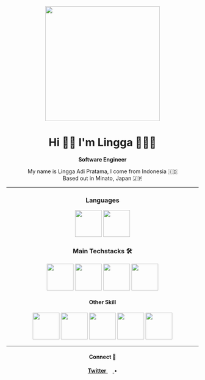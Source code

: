 <div align="center">
  <img src="https://media.giphy.com/media/cID9NShVKKjHs5ygCP/giphy.gif" width="300" />
  <h1>Hi 👋🏼 I'm Lingga 🙋🏻‍♂️</h1>
  <strong>Software Engineer</strong>
  <p>My name is Lingga Adi Pratama, I come from Indonesia 🇮🇩 <br/> Based out in Minato, Japan 🇯🇵 </strong>
  
  <hr/>
  
  <h3>Languages</h3>
  <img src="https://cloud.githubusercontent.com/assets/10656223/15247118/e71dc6a2-1909-11e6-9b90-ae86204f41c3.png" width="70" />
  <img src="https://www.rust-lang.org/logos/rust-logo-256x256-blk.png" width="70" />
  
  <h3>Main Techstacks 🛠</h4>
  <img src="https://imgur.com/Tmqmz7p" width="70" />
  <img src="https://media.giphy.com/media/eNAsjO55tPbgaor7ma/giphy.gif" width="70" />
  <img src="https://media.giphy.com/media/VgGthkhUvGgOit7Y9i/giphy.gif" width="70" />
  <img src="" width="70" />
  
  <h4>Other Skill</h4>
  <img src="https://media.giphy.com/media/Sr8xDpMwVKOHUWDVRD/giphy.gif" width="70" />
  <img src="https://www.google.com/url?sa=i&url=https%3A%2F%2Fcommons.wikimedia.org%2Fwiki%2FFile%3ANextjs-logo.svg&psig=AOvVaw2Lbb3841KIkFfkYLjkruEp&ust=1621665041377000&source=images&cd=vfe&ved=0CAIQjRxqFwoTCID_74eT2vACFQAAAAAdAAAAABAD" width="70" />
  <img src="https://www.google.com/url?sa=i&url=https%3A%2F%2Fcommons.wikimedia.org%2Fwiki%2FFile%3AExpress%2C_Inc._logo.svg&psig=AOvVaw3ysstjUCPizIJBxYBruC-U&ust=1621664807838000&source=images&cd=vfe&ved=0CAIQjRxqFwoTCMi54KKS2vACFQAAAAAdAAAAABAD" width="70" />
  <img src="https://www.google.com/url?sa=i&url=https%3A%2F%2Fonepatch.com%2Fdevelopment%2Fweb-development%2Fback-end-development%2Flaravel%2F&psig=AOvVaw1Sae9sOcj8KrhIUFKO4KBq&ust=1621664895220000&source=images&cd=vfe&ved=0CAIQjRxqFwoTCNDlqMKS2vACFQAAAAAdAAAAABAa" width="70" />
  <img src="https://www.google.com/url?sa=i&url=https%3A%2F%2Fgithub.com%2FGoogleCloudPlatform%2Fhackathon-toolkit%2Fblob%2Fmaster%2FREADME.md&psig=AOvVaw24lIDqbsXIG4fyQ6NwoZ1z&ust=1621664942812000&source=images&cd=vfe&ved=0CAIQjRxqFwoTCLjsjdmS2vACFQAAAAAdAAAAABAs" width="70" />
  <hr />
  
  <div>
    <h4>Connect 🤝</h4>
    <p>
      <a href='https://twitter.com/retry04'>
        <strong>Twitter</strong> <img src="https://upload.wikimedia.org/wikipedia/commons/e/e4/Twitter_Verified_Badge.svg" width="13" />
      </a>
      •
<!--       <a href='https://de.linkedin.com/in/muhamad-irham-prasetyo/en-us?trk=profile-badge'>
        <strong>LinkedIn</strong> <img src="https://upload.wikimedia.org/wikipedia/commons/c/ca/LinkedIn_logo_initials.png" width="13" />
      </a>  -->
    </p>
  </div>
  
<!--   ![github stats](https://github-readme-stats.vercel.app/api?username=irhamputra&show_icons=true) -->
</div>
